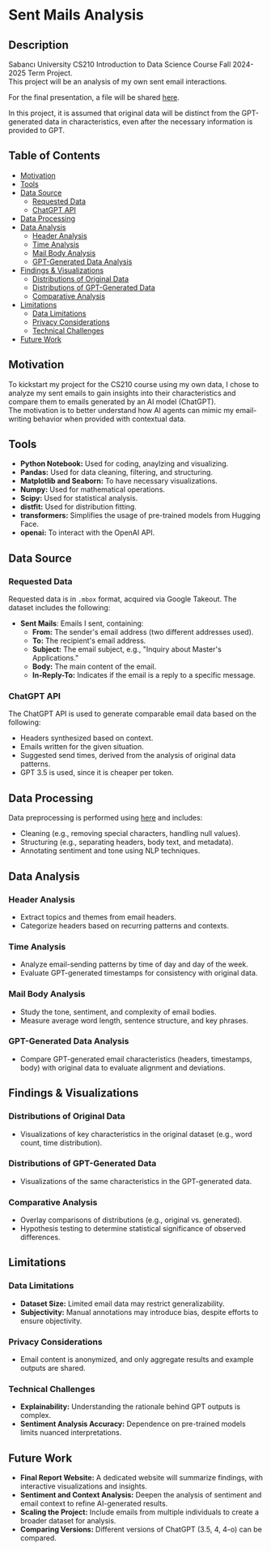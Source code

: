# Sent Mails Analysis

## Description

Sabancı University CS210 Introduction to Data Science Course Fall 2024-2025 Term Project.  
This project will be an analysis of my own sent email interactions.

For the final presentation, a file will be shared [here]().

In this project, it is assumed that original data will be distinct from the GPT-generated data in characteristics, even after the necessary information is provided to GPT.

## Table of Contents

- [Motivation](#motivation)  
- [Tools](#tools)  
- [Data Source](#data-source)  
  - [Requested Data](#requested-data)  
  - [ChatGPT API](#chatgpt-api)  
- [Data Processing](#data-processing)  
- [Data Analysis](#data-analysis)  
  - [Header Analysis](#header-analysis)  
  - [Time Analysis](#time-analysis)  
  - [Mail Body Analysis](#mail-body-analysis)  
  - [GPT-Generated Data Analysis](#gpt-generated-data-analysis)  
- [Findings & Visualizations](#findings-and-visualizations)  
  - [Distributions of Original Data](#distributions-of-original-data)  
  - [Distributions of GPT-Generated Data](#distributions-of-gpt-generated-data)  
  - [Comparative Analysis](#comparative-analysis)  
- [Limitations](#limitations)  
  - [Data Limitations](#data-limitations)  
  - [Privacy Considerations](#privacy-considerations)  
  - [Technical Challenges](#technical-challenges)  
- [Future Work](#future-work)

## Motivation

To kickstart my project for the CS210 course using my own data, I chose to analyze my sent emails to gain insights into their characteristics and compare them to emails generated by an AI model (ChatGPT).  
The motivation is to better understand how AI agents can mimic my email-writing behavior when provided with contextual data.

## Tools

- **Python Notebook:** Used for coding, anaylzing and visualizing.  
- **Pandas:** Used for data cleaning, filtering, and structuring.  
- **Matplotlib and Seaborn:** To have necessary visualizations.  
- **Numpy:** Used for mathematical operations.  
- **Scipy:** Used for statistical analysis.  
- **distfit:** Used for distribution fitting.  
- **transformers:** Simplifies the usage of pre-trained models from Hugging Face.
- **openai:** To interact with the OpenAI API.

## Data Source

### Requested Data

Requested data is in `.mbox` format, acquired via Google Takeout. The dataset includes the following:

- **Sent Mails**: Emails I sent, containing:
  - **From:** The sender's email address (two different addresses used).  
  - **To:** The recipient's email address.  
  - **Subject:** The email subject, e.g., "Inquiry about Master's Applications."  
  - **Body:** The main content of the email.  
  - **In-Reply-To:** Indicates if the email is a reply to a specific message.  

### ChatGPT API

The ChatGPT API is used to generate comparable email data based on the following:  
- Headers synthesized based on context.  
- Emails written for the given situation.  
- Suggested send times, derived from the analysis of original data patterns.  
- GPT 3.5 is used, since it is cheaper per token. 

## Data Processing

Data preprocessing is performed using [here]() and includes:  
- Cleaning (e.g., removing special characters, handling null values).  
- Structuring (e.g., separating headers, body text, and metadata).  
- Annotating sentiment and tone using NLP techniques.  

## Data Analysis

### Header Analysis

- Extract topics and themes from email headers.  
- Categorize headers based on recurring patterns and contexts.  

### Time Analysis

- Analyze email-sending patterns by time of day and day of the week.  
- Evaluate GPT-generated timestamps for consistency with original data.  

### Mail Body Analysis

- Study the tone, sentiment, and complexity of email bodies.  
- Measure average word length, sentence structure, and key phrases.  

### GPT-Generated Data Analysis

- Compare GPT-generated email characteristics (headers, timestamps, body) with original data to evaluate alignment and deviations.  

## Findings & Visualizations

### Distributions of Original Data

- Visualizations of key characteristics in the original dataset (e.g., word count, time distribution).  

### Distributions of GPT-Generated Data

- Visualizations of the same characteristics in the GPT-generated data.  

### Comparative Analysis

- Overlay comparisons of distributions (e.g., original vs. generated).  
- Hypothesis testing to determine statistical significance of observed differences.  

## Limitations

### Data Limitations

- **Dataset Size:** Limited email data may restrict generalizability.  
- **Subjectivity:** Manual annotations may introduce bias, despite efforts to ensure objectivity.  

### Privacy Considerations

- Email content is anonymized, and only aggregate results and example outputs are shared.  

### Technical Challenges

- **Explainability:** Understanding the rationale behind GPT outputs is complex.  
- **Sentiment Analysis Accuracy:** Dependence on pre-trained models limits nuanced interpretations.  

## Future Work

- **Final Report Website:** A dedicated website will summarize findings, with interactive visualizations and insights.  
- **Sentiment and Context Analysis:** Deepen the analysis of sentiment and email context to refine AI-generated results.  
- **Scaling the Project:** Include emails from multiple individuals to create a broader dataset for analysis.
- **Comparing Versions:** Different versions of ChatGPT (3.5, 4, 4-o) can be compared. 
